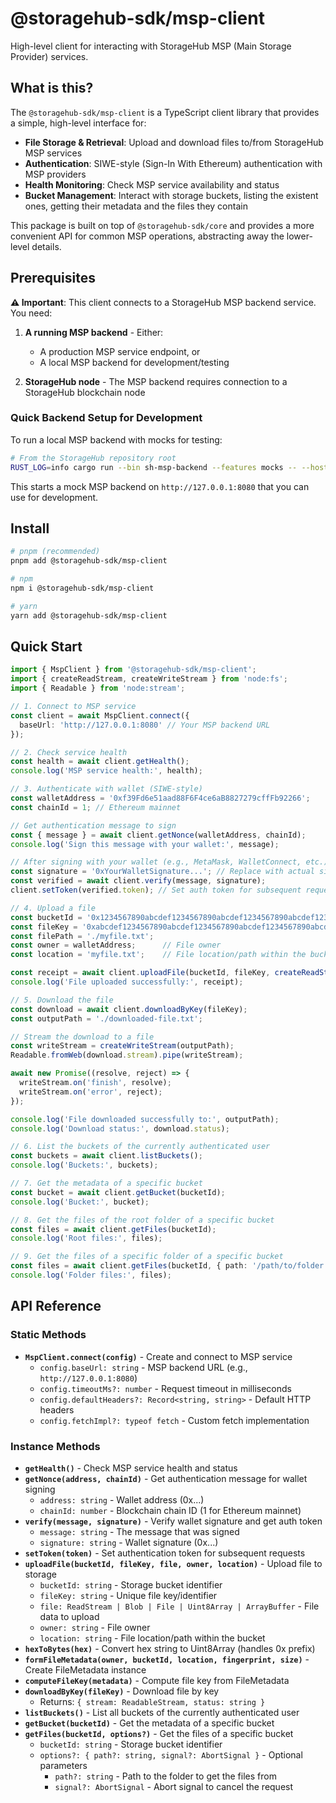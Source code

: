 # @storagehub-sdk/msp-client

High-level client for interacting with StorageHub MSP (Main Storage Provider) services.

## What is this?

The `@storagehub-sdk/msp-client` is a TypeScript client library that provides a simple, high-level interface for:

- **File Storage & Retrieval**: Upload and download files to/from StorageHub MSP services
- **Authentication**: SIWE-style (Sign-In With Ethereum) authentication with MSP providers
- **Health Monitoring**: Check MSP service availability and status
- **Bucket Management**: Interact with storage buckets, listing the existent ones, getting their metadata and the files they contain

This package is built on top of `@storagehub-sdk/core` and provides a more convenient API for common MSP operations, abstracting away the lower-level details.

## Prerequisites

**⚠️ Important**: This client connects to a StorageHub MSP backend service. You need:

1. **A running MSP backend** - Either:
   - A production MSP service endpoint, or
   - A local MSP backend for development/testing

2. **StorageHub node** - The MSP backend requires connection to a StorageHub blockchain node

### Quick Backend Setup for Development

To run a local MSP backend with mocks for testing:

```bash
# From the StorageHub repository root
RUST_LOG=info cargo run --bin sh-msp-backend --features mocks -- --host 127.0.0.1 --port 8080
```

This starts a mock MSP backend on `http://127.0.0.1:8080` that you can use for development.

## Install

```bash
# pnpm (recommended)
pnpm add @storagehub-sdk/msp-client

# npm
npm i @storagehub-sdk/msp-client

# yarn
yarn add @storagehub-sdk/msp-client
```

## Quick Start

```ts
import { MspClient } from '@storagehub-sdk/msp-client';
import { createReadStream, createWriteStream } from 'node:fs';
import { Readable } from 'node:stream';

// 1. Connect to MSP service
const client = await MspClient.connect({ 
  baseUrl: 'http://127.0.0.1:8080' // Your MSP backend URL
});

// 2. Check service health
const health = await client.getHealth();
console.log('MSP service health:', health);

// 3. Authenticate with wallet (SIWE-style)
const walletAddress = '0xf39Fd6e51aad88F6F4ce6aB8827279cffFb92266';
const chainId = 1; // Ethereum mainnet

// Get authentication message to sign
const { message } = await client.getNonce(walletAddress, chainId);
console.log('Sign this message with your wallet:', message);

// After signing with your wallet (e.g., MetaMask, WalletConnect, etc.)
const signature = '0xYourWalletSignature...'; // Replace with actual signature
const verified = await client.verify(message, signature);
client.setToken(verified.token); // Set auth token for subsequent requests

// 4. Upload a file
const bucketId = '0x1234567890abcdef1234567890abcdef1234567890abcdef1234567890abcdef'; // StorageHub bucket identifier
const fileKey = '0xabcdef1234567890abcdef1234567890abcdef1234567890abcdef1234567890';   // Unique file identifier
const filePath = './myfile.txt';
const owner = walletAddress;      // File owner
const location = 'myfile.txt';    // File location/path within the bucket

const receipt = await client.uploadFile(bucketId, fileKey, createReadStream(filePath), owner, location);
console.log('File uploaded successfully:', receipt);

// 5. Download the file
const download = await client.downloadByKey(fileKey);
const outputPath = './downloaded-file.txt';

// Stream the download to a file
const writeStream = createWriteStream(outputPath);
Readable.fromWeb(download.stream).pipe(writeStream);

await new Promise((resolve, reject) => {
  writeStream.on('finish', resolve);
  writeStream.on('error', reject);
});

console.log('File downloaded successfully to:', outputPath);
console.log('Download status:', download.status);

// 6. List the buckets of the currently authenticated user
const buckets = await client.listBuckets();
console.log('Buckets:', buckets);

// 7. Get the metadata of a specific bucket
const bucket = await client.getBucket(bucketId);
console.log('Bucket:', bucket);

// 8. Get the files of the root folder of a specific bucket
const files = await client.getFiles(bucketId);
console.log('Root files:', files);

// 9. Get the files of a specific folder of a specific bucket
const files = await client.getFiles(bucketId, { path: '/path/to/folder' });
console.log('Folder files:', files);
```

## API Reference

### Static Methods
- **`MspClient.connect(config)`** - Create and connect to MSP service
  - `config.baseUrl: string` - MSP backend URL (e.g., `http://127.0.0.1:8080`)
  - `config.timeoutMs?: number` - Request timeout in milliseconds
  - `config.defaultHeaders?: Record<string, string>` - Default HTTP headers
  - `config.fetchImpl?: typeof fetch` - Custom fetch implementation

### Instance Methods
- **`getHealth()`** - Check MSP service health and status
- **`getNonce(address, chainId)`** - Get authentication message for wallet signing
  - `address: string` - Wallet address (0x...)
  - `chainId: number` - Blockchain chain ID (1 for Ethereum mainnet)
- **`verify(message, signature)`** - Verify wallet signature and get auth token
  - `message: string` - The message that was signed
  - `signature: string` - Wallet signature (0x...)
- **`setToken(token)`** - Set authentication token for subsequent requests
- **`uploadFile(bucketId, fileKey, file, owner, location)`** - Upload file to storage
  - `bucketId: string` - Storage bucket identifier
  - `fileKey: string` - Unique file key/identifier
  - `file: ReadStream | Blob | File | Uint8Array | ArrayBuffer` - File data to upload
  - `owner: string` - File owner
  - `location: string` - File location/path within the bucket
- **`hexToBytes(hex)`** - Convert hex string to Uint8Array (handles 0x prefix)
- **`formFileMetadata(owner, bucketId, location, fingerprint, size)`** - Create FileMetadata instance
- **`computeFileKey(metadata)`** - Compute file key from FileMetadata
- **`downloadByKey(fileKey)`** - Download file by key
  - Returns: `{ stream: ReadableStream, status: string }`
- **`listBuckets()`** - List all buckets of the currently authenticated user
- **`getBucket(bucketId)`** - Get the metadata of a specific bucket
- **`getFiles(bucketId, options?)`** - Get the files of a specific bucket
  - `bucketId: string` - Storage bucket identifier
  - `options?: { path?: string, signal?: AbortSignal }` - Optional parameters
    - `path?: string` - Path to the folder to get the files from
    - `signal?: AbortSignal` - Abort signal to cancel the request